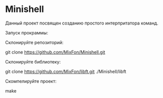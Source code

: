 # Minishell
Данный проект посвящен созданию простого интерпритатора команд.

Запуск прокраммы:

Склонируйте репозиторий:

git clone https://github.com/MixFon/Minishell.git

Склонируйте библиотеку:

git clone https://github.com/MixFon/libft.git ./Minishell/libft

Скомпелируйте проект:

make
